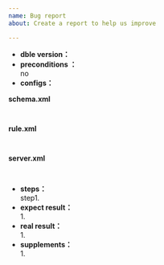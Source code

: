 ```yaml
---
name: Bug report
about: Create a report to help us improve

---
```


* **dble version：**  
* **preconditions ：**  
no
* **configs：** 

**schema.xml**  

```


```

**rule.xml**  

```


```

**server.xml**  

```


```

* **steps：**    
    step1.  
* **expect result：**  
    1.
* **real result：**  
    1.
* **supplements：**  
    1.
